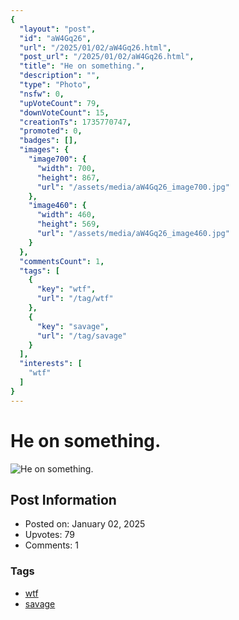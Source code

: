 ```yaml
---
{
  "layout": "post",
  "id": "aW4Gq26",
  "url": "/2025/01/02/aW4Gq26.html",
  "post_url": "/2025/01/02/aW4Gq26.html",
  "title": "He on something.",
  "description": "",
  "type": "Photo",
  "nsfw": 0,
  "upVoteCount": 79,
  "downVoteCount": 15,
  "creationTs": 1735770747,
  "promoted": 0,
  "badges": [],
  "images": {
    "image700": {
      "width": 700,
      "height": 867,
      "url": "/assets/media/aW4Gq26_image700.jpg"
    },
    "image460": {
      "width": 460,
      "height": 569,
      "url": "/assets/media/aW4Gq26_image460.jpg"
    }
  },
  "commentsCount": 1,
  "tags": [
    {
      "key": "wtf",
      "url": "/tag/wtf"
    },
    {
      "key": "savage",
      "url": "/tag/savage"
    }
  ],
  "interests": [
    "wtf"
  ]
}
---
```


# He on something.

![He on something.](/assets/media/aW4Gq26_image700.jpg)

## Post Information

- Posted on: January 02, 2025
- Upvotes: 79
- Comments: 1

### Tags

- [wtf](/tag/wtf)
- [savage](/tag/savage)
